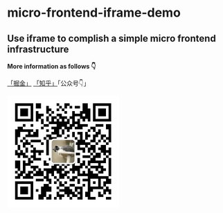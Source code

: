 # micro-frontend-iframe-demo

## Use iframe to complish a simple micro frontend infrastructure

**More information as follows 👇**

[「掘金」](https://juejin.cn/user/3329738427607224/posts) [「知乎」](https://www.zhihu.com/people/lei-shen-35-91/posts)「公众号👇」

![wechat.jpg](./statics/wechat.jpg)